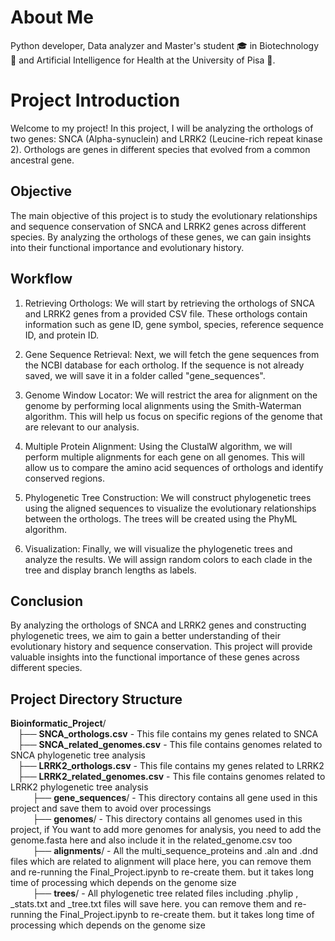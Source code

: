 # About Me
Python developer, Data analyzer and Master's student 🎓 in Biotechnology 🔬 and Artificial Intelligence for Health at the University of Pisa 🤌.

# Project Introduction

Welcome to my project! In this project, I will be analyzing the orthologs of two genes: SNCA (Alpha-synuclein) and LRRK2 (Leucine-rich repeat kinase 2). Orthologs are genes in different species that evolved from a common ancestral gene.

## Objective

The main objective of this project is to study the evolutionary relationships and sequence conservation of SNCA and LRRK2 genes across different species. By analyzing the orthologs of these genes, we can gain insights into their functional importance and evolutionary history.

## Workflow

1. Retrieving Orthologs: We will start by retrieving the orthologs of SNCA and LRRK2 genes from a provided CSV file. These orthologs contain information such as gene ID, gene symbol, species, reference sequence ID, and protein ID.

2. Gene Sequence Retrieval: Next, we will fetch the gene sequences from the NCBI database for each ortholog. If the sequence is not already saved, we will save it in a folder called "gene_sequences".

3. Genome Window Locator: We will restrict the area for alignment on the genome by performing local alignments using the Smith-Waterman algorithm. This will help us focus on specific regions of the genome that are relevant to our analysis.

4. Multiple Protein Alignment: Using the ClustalW algorithm, we will perform multiple alignments for each gene on all genomes. This will allow us to compare the amino acid sequences of orthologs and identify conserved regions.

5. Phylogenetic Tree Construction: We will construct phylogenetic trees using the aligned sequences to visualize the evolutionary relationships between the orthologs. The trees will be created using the PhyML algorithm.

6. Visualization: Finally, we will visualize the phylogenetic trees and analyze the results. We will assign random colors to each clade in the tree and display branch lengths as labels.

## Conclusion

By analyzing the orthologs of SNCA and LRRK2 genes and constructing phylogenetic trees, we aim to gain a better understanding of their evolutionary history and sequence conservation. This project will provide valuable insights into the functional importance of these genes across different species.

## Project Directory Structure

**Bioinformatic_Project**/</br>&nbsp;&nbsp;&nbsp;├── **SNCA_orthologs.csv** - This file contains my genes related to SNCA</br>&nbsp;&nbsp;&nbsp;├── **SNCA_related_genomes.csv** - This file contains genomes related to SNCA phylogenetic tree analysis</br>&nbsp;&nbsp;&nbsp;├── **LRRK2_orthologs.csv** - This file contains my genes related to LRRK2</br>&nbsp;&nbsp;&nbsp;├── **LRRK2_related_genomes.csv** - This file contains genomes related to LRRK2 phylogenetic tree analysis</br>&nbsp;&nbsp;&nbsp;&nbsp;&nbsp;&nbsp;&nbsp;&nbsp;&nbsp;├── **gene_sequences**/ - This directory contains all gene used in this project and save them to avoid over processings</br>&nbsp;&nbsp;&nbsp;&nbsp;&nbsp;&nbsp;&nbsp;&nbsp;&nbsp;├── **genomes**/ - This directory contains all genomes used in this project, if You want to add more genomes for analysis, you need to add the genome.fasta here and also include it in the related_genome.csv too</br>&nbsp;&nbsp;&nbsp;&nbsp;&nbsp;&nbsp;&nbsp;&nbsp;&nbsp;├── **alignments**/ - All the multi_sequence_proteins and .aln and .dnd files which are related to alignment will place here, you can remove them and re-running the Final_Project.ipynb to re-create them. but it takes long time of processing which depends on the genome size</br>&nbsp;&nbsp;&nbsp;&nbsp;&nbsp;&nbsp;&nbsp;&nbsp;&nbsp;├── **trees**/ - All phylogenetic tree related files including .phylip , _stats.txt and _tree.txt files will save here. you can remove them and re-running the Final_Project.ipynb to re-create them. but it takes long time of processing which depends on the genome size
